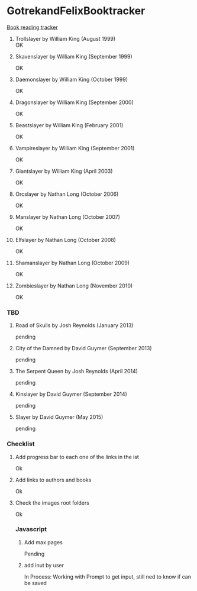 # GotrekandFelixBooktracker
<u>Book reading tracker</u>
<ol>
  <li>Trollslayer by William King (August 1999)</li
    <p>OK</p>
  <li>Skavenslayer by William King (September 1999)</li>
    <p>OK</p>
  <li>Daemonslayer by William King (October 1999)</li>
    <p>OK</p>
  <li>Dragonslayer by William King (September 2000)</li>
    <p>OK</p>
  <li>Beastslayer by William King (February 2001)</li>
    <p>OK</p>
  <li>Vampireslayer by William King (September 2001)</li>
    <p>OK</p>
  <li>Giantslayer by William King (April 2003)</li>
    <p>OK</p>
  <li>Orcslayer by Nathan Long (October 2006)</li>
    <p>OK</p>
  <li>Manslayer by Nathan Long (October 2007)</li>
    <p>OK</p>
  <li>Elfslayer by Nathan Long (October 2008)</li>
    <p>OK</p>
  <li>Shamanslayer by Nathan Long (October 2009)</li>
    <p>OK</p>
  <li>Zombieslayer by Nathan Long (November 2010)</li>
    <p>OK</p>
</ol>
<h3>TBD</h3>
<ol>
  <li>Road of Skulls by Josh Reynolds (January 2013)</li>
    <p>pending</p>
  <li>City of the Damned by David Guymer (September 2013)</li>
    <p>pending</p>
  <li>The Serpent Queen by Josh Reynolds (April 2014)</li>
    <p>pending</p>
  <li>Kinslayer by David Guymer (September 2014)</li>
    <p>pending</p>
  <li>Slayer by David Guymer (May 2015)</li>
    <p>pending</p>
</ol>

<h3>Checklist</h3>
<ol>
  <li>Add progress bar to each one of the links in the ist</li>
   <p>Ok</p>
  <li>Add links to authors and books</li>
    <p>Ok</p>
  <li>Check the images root folders</li>
    <p>Ok</p>

<h3>Javascript</h3>
<ol>
  <li>Add max pages</li>
  <p>Pending</p>
  <li>add inut by user</li>
   <p>In Process: Working with Prompt to get input, still ned to know if can be saved</p>
